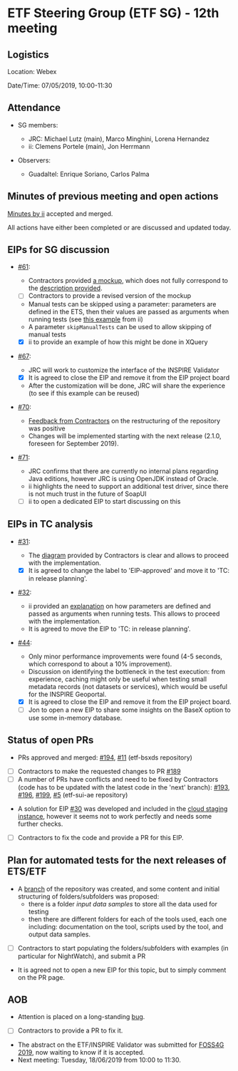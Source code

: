 # ETF Steering Group (ETF SG) - 12th meeting

## Logistics

Location: Webex

Date/Time: 07/05/2019, 10:00-11:30

## Attendance

- SG members:
  - JRC: Michael Lutz (main), Marco Minghini, Lorena Hernandez
  - ii: Clemens Portele (main), Jon Herrmann

- Observers:
  - Guadaltel: Enrique Soriano, Carlos Palma

## Minutes of previous meeting and open actions

[Minutes by ii](https://github.com/etf-validator/governance/blob/master/Meetings/SG/20190409.md) accepted and merged.

All actions have either been completed or are discussed and updated today.

## EIPs for SG discussion

- [#61](https://github.com/etf-validator/governance/issues/61): 
  - Contractors provided [a mockup](https://github.com/etf-validator/governance/issues/61#issuecomment-489718348), which does not fully correspond to the [description provided](https://github.com/etf-validator/governance/issues/61#issuecomment-481141656).
  - [ ] Contractors to provide a revised version of the mockup
  - Manual tests can be skipped using a parameter: parameters are defined in the ETS, then their values are passed as arguments when running tests (see [this example](https://github.com/etf-validator/governance/issues/32#issuecomment-489603205) from ii)
  - A parameter `skipManualTests` can be used to allow skipping of manual tests
  - [x] ii to provide an example of how this might be done in XQuery

- [#67](https://github.com/etf-validator/governance/issues/67): 
  - JRC will work to customize the interface of the INSPIRE Validator
  - [x] It is agreed to close the EIP and remove it from the EIP project board
  - After the customization will be done, JRC will share the experience (to see if this example can be reused)
 
- [#70](https://github.com/etf-validator/governance/issues/70):
  - [Feedback from Contractors](https://github.com/etf-validator/governance/issues/70#issuecomment-485779667) on the restructuring of the repository was positive
  - Changes will be implemented starting with the next release (2.1.0, foreseen for September 2019).

- [#71](https://github.com/etf-validator/governance/issues/71):
  - JRC confirms that there are currently no internal plans regarding Java editions, however JRC is using OpenJDK instead of Oracle.
  - ii highlights the need to support an additional test driver, since there is not much trust in the future of SoapUI
  - [ ] ii to open a dedicated EIP to start discussing on this
  
## EIPs in TC analysis

- [#31](https://github.com/etf-validator/governance/issues/31):
  - The [diagram](https://github.com/etf-validator/governance/issues/31#issuecomment-489681918) provided by Contractors is clear and allows to proceed with the implementation.
  - [x] It is agreed to change the label to 'EIP-approved' and move it to 'TC: in release planning'.

- [#32](https://github.com/etf-validator/governance/issues/32):
  - ii provided an [explanation](https://github.com/etf-validator/governance/issues/32#issuecomment-489603205) on how parameters are defined and passed as arguments when running tests. This allows to proceed with the implementation.
  - It is agreed to move the EIP to 'TC: in release planning'.

- [#44](https://github.com/etf-validator/governance/issues/44):
  - Only minor performance improvements were found (4-5 seconds, which correspond to about a 10% improvement).
  - Discussion on identifying the bottleneck in the test execution: from experience, caching might only be useful when testing small metadata records (not datasets or services), which would be useful for the INSPIRE Geoportal.
  - [x] It is agreed to close the EIP and remove it from the EIP project board.
  - [ ] Jon to open a new EIP to share some insights on the BaseX option to use some in-memory database.

## Status of open PRs
  - PRs approved and merged: [#194](https://github.com/etf-validator/etf-webapp/pull/194), [#11](https://github.com/etf-validator/etf-bsxds/pull/11) (etf-bsxds repository)
  - [ ] Contractors to make the requested changes to PR [#189](https://github.com/etf-validator/etf-webapp/pull/189)
  - [ ] A number of PRs have conflicts and need to be fixed by Contractors (code has to be updated with the latest code in the 'next' branch): [#193](https://github.com/etf-validator/etf-webapp/pull/193), [#196](https://github.com/etf-validator/etf-webapp/pull/196), [#199](https://github.com/etf-validator/etf-webapp/pull/199), [#5](https://github.com/etf-validator/etf-sui-ae/pull/5) (etf-sui-ae repository)
  - A solution for EIP [#30](https://github.com/etf-validator/governance/issues/30) was developed and included in the [cloud staging instance](http://staging-inspire-validator.eu-west-1.elasticbeanstalk.com/etf-webapp/), however it seems not to work perfectly and needs some further checks.
  - [ ] Contractors to fix the code and provide a PR for this EIP.
  
## Plan for automated tests for the next releases of ETS/ETF

  - A [branch](https://github.com/guadaltel/etf-system-tests/tree/repo_organization) of the repository was created, and some content and initial structuring of folders/subfolders was proposed:
	- there is a folder _input data samples_ to store all the data used for testing
	- then there are different folders for each of the tools used, each one including: documentation on the tool, scripts used by the tool, and output data samples.
  - [ ] Contractors to start populating the folders/subfolders with examples (in particular for NightWatch), and submit a PR 
  - It is agreed not to open a new EIP for this topic, but to simply comment on the PR page.
  
## AOB

- Attention is placed on a long-standing [bug](https://github.com/etf-validator/etf-webapp/issues/187).
- [ ] Contractors to provide a PR to fix it.
- The abstract on the ETF/INSPIRE Validator was submitted for [FOSS4G 2019](https://2019.foss4g.org), now waiting to know if it is accepted.
- Next meeting: Tuesday, 18/06/2019 from 10:00 to 11:30.